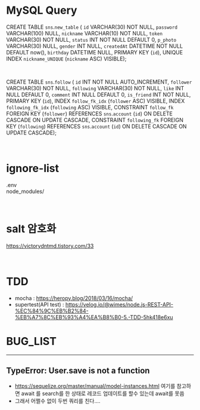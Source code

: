 # MySQL Query
  CREATE TABLE `sns`.`new_table` (
  `id` VARCHAR(30) NOT NULL,
  `password` VARCHAR(100) NULL,
  `nickname` VARCHAR(10) NOT NULL,
  `token` VARCHAR(30) NOT NULL,
  `status` INT NOT NULL DEFAULT 0,
  `p_photo` VARCHAR(30) NULL,
  `gender` INT NULL,
  `createdAt` DATETIME NOT NULL DEFAULT now(),
  `birthday` DATETIME NULL,
  PRIMARY KEY (`id`),
  UNIQUE INDEX `nickname_UNIQUE` (`nickname` ASC) VISIBLE);
  
&nbsp;  

  CREATE TABLE `sns`.`follow` (
  `id` INT NOT NULL AUTO_INCREMENT,
  `follower` VARCHAR(30) NOT NULL,
  `following` VARCHAR(30) NOT NULL,
  `like` INT NULL DEFAULT 0,
  `comment` INT NULL DEFAULT 0,
  `is_friend` INT NOT NULL,
  PRIMARY KEY (`id`),
  INDEX `follow_fk_idx` (`follower` ASC) VISIBLE,
  INDEX `following_fk_idx` (`following` ASC) VISIBLE,
  CONSTRAINT `follow_fk`
    FOREIGN KEY (`follower`)
    REFERENCES `sns`.`account` (`id`)
    ON DELETE CASCADE
    ON UPDATE CASCADE,
  CONSTRAINT `following_fk`
    FOREIGN KEY (`following`)
    REFERENCES `sns`.`account` (`id`)
    ON DELETE CASCADE
    ON UPDATE CASCADE);


&nbsp;
&nbsp;  

# ignore-list
  .env  
  node_modules/

&nbsp;
&nbsp;  

# salt 암호화
  <https://victorydntmd.tistory.com/33>

&nbsp;
&nbsp;

# TDD
 - mocha : <https://heropy.blog/2018/03/16/mocha/>
 - supertest(API test) : <https://velog.io/@wimes/node.js-REST-API-%EC%84%9C%EB%B2%84-%EB%A7%8C%EB%93%A4%EA%B8%B0-5.-TDD-5hk418e6xu>



# BUG_LIST
---

## TypeError: User.save is not a function
  - <https://sequelize.org/master/manual/model-instances.html>  여기를 참고하면 await 를 search를 한 상태로 레코드 업데이트를 할수 있는데 await를 못씀
  - 그래서 어쩔수 없이 두번 쿼리를 친다....